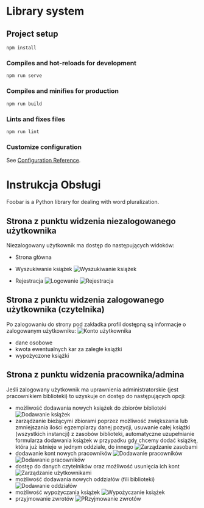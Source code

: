 # Library system

## Project setup
```
npm install
```

### Compiles and hot-reloads for development
```
npm run serve
```

### Compiles and minifies for production
```
npm run build
```

### Lints and fixes files
```
npm run lint
```

### Customize configuration
See [Configuration Reference](https://cli.vuejs.org/config/).

# Instrukcja Obsługi 

Foobar is a Python library for dealing with word pluralization.

## Strona z punktu widzenia niezalogowanego użytkownika

Niezalogowany użytkownik ma dostęp do następujących widoków:
- Strona główna

- Wyszukiwanie książek
![Wyszukiwanie książek](./images_readme/1.PNG)
- Rejestracja
![Logowanie](./images_readme/2.PNG)
![Rejestracja](./images_readme/3.PNG)



## Strona z punktu widzenia zalogowanego użytkownika (czytelnika)

Po zalogowaniu do strony pod zakładka profil dostępną są informacje o zalogowanym użytkowniku:
![Konto użytkownika](./images_readme/12.PNG)
- dane osobowe
- kwota ewentualnych kar za zaległe książki
- wypożyczone książki


## Strona z punktu widzenia pracownika/admina
Jeśli zalogowany użytkownik ma uprawnienia administratorskie (jest pracownikiem biblioteki) to uzyskuje on dostęp do następujących opcji:
- możliwość dodawania nowych książek do zbiorów biblioteki
![Dodawanie książek](./images_readme/4.PNG)
- zarządzanie bieżącymi zbiorami poprzez możliwość zwiększania lub zmniejszania ilości egzemplarzy danej pozycji, usuwanie całej książki (wszystkich instancji) z zasobów biblioteki, automatyczne uzupełnianie formularza dodawania książek w przypadku gdy chcemy dodać książkę, która już istnieje w jednym oddziale, do innego
![Zarządzanie zasobami](./images_readme/5.PNG)
- dodawanie kont nowych pracowników
![Dodawanie pracowników](./images_readme/6.PNG)
![Dodawanie pracowników](./images_readme/7.PNG)
- dostęp do danych czytelników oraz możliwość usunięcia ich kont
![Zarządzanie użytkownikami](./images_readme/8.PNG)
- możliwość dodawania nowych oddziałów (fili biblioteki)
![Dodawanie oddziałów](./images_readme/9.PNG)
- możliwość wypożyczania książek
![Wypożyczanie książek](./images_readme/10.PNG)
- przyjmowanie zwrotów
![PRzyjmowanie zwrotów](./images_readme/11.PNG)
 
